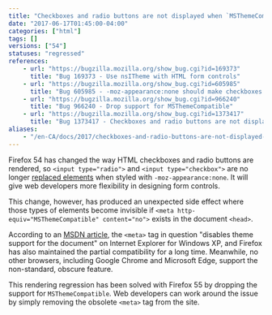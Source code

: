 ```yaml
---
title: "Checkboxes and radio buttons are not displayed when `MSThemeCompatible` is `no`"
date: "2017-06-17T01:45:00-04:00"
categories: ["html"]
tags: []
versions: ["54"]
statuses: "regressed"
references:
    - url: "https://bugzilla.mozilla.org/show_bug.cgi?id=169373"
      title: "Bug 169373 - Use nsITheme with HTML form controls"
    - url: "https://bugzilla.mozilla.org/show_bug.cgi?id=605985"
      title: "Bug 605985 - -moz-appearance:none should make checkboxes and radios be non-replaced elements (except on Android)"
    - url: "https://bugzilla.mozilla.org/show_bug.cgi?id=966240"
      title: "Bug 966240 - Drop support for MSThemeCompatible"
    - url: "https://bugzilla.mozilla.org/show_bug.cgi?id=1373417"
      title: "Bug 1373417 - Checkboxes and radio buttons are not displayed on Firefox 54+ when <meta http-equiv=\"MSTHEMECOMPATIBLE\" content=\"no\"> is specified"
aliases:
    - "/en-CA/docs/2017/checkboxes-and-radio-buttons-are-not-displayed-when-msthemecompatible-is-disabled/"
---
```

Firefox 54 has changed the way HTML checkboxes and radio buttons are rendered, so `<input type="radio">` and `<input type="checkbox">` are no longer [replaced elements](https://developer.mozilla.org/docs/Web/CSS/Replaced_element) when styled with `-moz-appearance:none`. It will give web developers more flexibility in designing form controls.


This change, however, has produced an unexpected side effect where those types of elements become invisible if `<meta http-equiv="MSThemeCompatible" content="no">` exists in the document `<head>`.

According to an [MSDN article](https://msdn.microsoft.com/en-us/library/ms533876(v=vs.85).aspx), the `<meta>` tag in question "disables theme support for the document" on Internet Explorer for Windows XP, and Firefox has also maintained the partial compatibility for a long time. Meanwhile, no other browsers, including Google Chrome and Microsoft Edge, support the non-standard, obscure feature.

This rendering regression has been solved with Firefox 55 by dropping the support for `MSThemeCompatible`. Web developers can work around the issue by simply removing the obsolete `<meta>` tag from the site.
